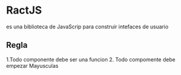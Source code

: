 # RactJS
es una biblioteca de JavaScrip para construir intefaces de usuario

## Regla 
1.Todo componente debe ser una funcion
2. Todo compomente debe empezar Mayusculas

````

````